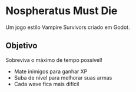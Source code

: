 # Nospheratus Must Die

Um jogo estilo Vampire Survivors criado em Godot.

## Objetivo

Sobreviva o máximo de tempo possível!

- Mate inimigos para ganhar XP
- Suba de nível para melhorar suas armas
- Cada wave fica mais difícil
